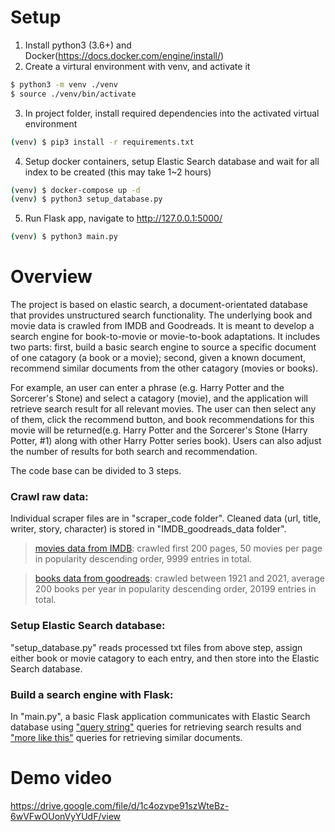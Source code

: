 # Setup
1. Install python3 (3.6+) and Docker(https://docs.docker.com/engine/install/) 
2. Create a virtural environment with venv, and activate it
```bash
$ python3 -m venv ./venv
$ source ./venv/bin/activate
```
3. In project folder, install required dependencies into the activated virtual environment
```bash
(venv) $ pip3 install -r requirements.txt
```
4. Setup docker containers, setup Elastic Search database and wait for all index to be created (this may take 1~2 hours)
```bash
(venv) $ docker-compose up -d
(venv) $ python3 setup_database.py
```    
5. Run Flask app, navigate to http://127.0.0.1:5000/
```bash
(venv) $ python3 main.py
```  

# Overview
The project is based on elastic search, a document-orientated database that provides unstructured search functionality. The underlying book and movie data is crawled from IMDB and Goodreads. It is meant to develop a search engine for book-to-movie or movie-to-book adaptations.  It includes two parts: first, build a basic search engine to source a specific document of one catagory (a book or a movie); second, given a known document, recommend similar documents from the other catagory (movies or books).    

For example, an user can enter a phrase (e.g. Harry Potter and the Sorcerer's Stone) and select a catagory (movie), and the application will retrieve search result for all relevant movies. The user can then select any of them, click the recommend button, and book recommendations for this movie  will be returned(e.g. Harry Potter and the Sorcerer's Stone (Harry Potter, #1) along with other Harry Potter series book). Users can also adjust the number of results for both search and recommendation.

The code base can be divided to 3 steps.   

### Crawl raw data:
Individual scraper files are in "scraper_code folder". Cleaned data (url, title, writer, story, character) is stored in "IMDB_goodreads_data folder".
> [movies data from IMDB](https://www.imdb.com/search/keyword/?mode=detail&page=1&title_type=movie): crawled first 200 pages, 50 movies per page in popularity descending order, 9999 entries in total.  

> [books data from goodreads](https://www.goodreads.com/book/popular_by_date/2021): crawled between 1921 and 2021, average 200 books per year in popularity descending order, 20199 entries in total.
### Setup Elastic Search database:
"setup_database.py" reads processed txt files from above step, assign either book or movie catagory to each entry, and then store into the Elastic Search database. 
### Build a search engine with Flask:
In "main.py", a basic Flask application communicates with Elastic Search database using ["query string"](https://www.elastic.co/guide/en/elasticsearch/reference/current/query-dsl-query-string-query.html) queries for retrieving search results and ["more like this"](https://www.elastic.co/guide/en/elasticsearch/reference/current/query-dsl-mlt-query.html) queries for retrieving similar documents.


# Demo video
https://drive.google.com/file/d/1c4ozvpe91szWteBz-6wVFwOUonVyYUdF/view
